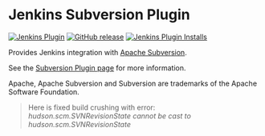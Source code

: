 Jenkins Subversion Plugin
=========================

[![Jenkins Plugin](https://img.shields.io/jenkins/plugin/v/subversion.svg)](https://plugins.jenkins.io/subversion)
[![GitHub release](https://img.shields.io/github/release/jenkinsci/subversion-plugin.svg?label=release)](https://github.com/jenkinsci/subversion-plugin/releases/latest)
[![Jenkins Plugin Installs](https://img.shields.io/jenkins/plugin/i/subversion.svg?color=blue)](https://plugins.jenkins.io/subversion)

Provides Jenkins integration with [Apache Subversion](http://subversion.apache.org/).

See the [Subversion Plugin page](https://plugins.jenkins.io/subversion) for more information.

Apache, Apache Subversion and Subversion are trademarks of the Apache Software Foundation.

> Here is fixed build crushing with error:<br/>
> <i>hudson.scm.SVNRevisionState cannot be cast to hudson.scm.SVNRevisionState</i>
